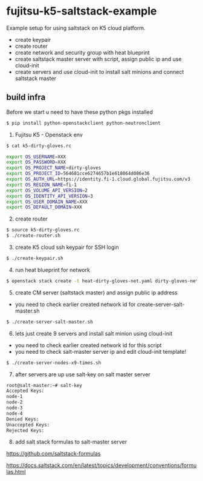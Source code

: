 # fujitsu-k5-saltstack-example

Example setup for using saltstack on K5 cloud platform.

- create keypair
- create router
- create network and security group with heat blueprint
- create saltstack master server with script, assign public ip and use cloud-init
- create servers and use cloud-init to install salt minions and connect saltstack master


## build infra

Before we start u need to have these python pkgs installed
```bash
$ pip install python-openstackclient python-neutronclient
```


1) Fujitsu K5 - Openstack env
```bash
$ cat k5-dirty-gloves.rc 

export OS_USERNAME=XXX
export OS_PASSWORD=XXX
export OS_PROJECT_NAME=dirty-gloves
export OS_PROJECT_ID=564681cce6274657b1e618064d086e36
export OS_AUTH_URL=https://identity.fi-1.cloud.global.fujitsu.com/v3
export OS_REGION_NAME=fi-1
export OS_VOLUME_API_VERSION=2
export OS_IDENTITY_API_VERSION=3
export OS_USER_DOMAIN_NAME=XXX
export OS_DEFAULT_DOMAIN=XXX
```

2) create router
```bash
$ source k5-dirty-gloves.rc
$ ./create-router.sh
```

3) create K5 cloud ssh keypair for SSH login
```bash
$ ./create-keypair.sh
```

4) run heat blueprint for network
```bash
$ openstack stack create -t heat-dirty-gloves-net.yaml dirty-gloves-net
```

5) create CM server (saltstack master) and assign public ip address
- you need to check earlier created network id for create-server-salt-master.sh

```bash
$ ./create-server-salt-master.sh
```

6) lets just create 9 servers and install salt minion using cloud-init
- you need to check earlier created network id for this script
- you need to check salt-master server ip and edit cloud-init template!
```bash
$ ./create-server-nodes-x9-times.sh
```

7) after servers are up use salt-key on salt master server
```bash
root@salt-master:~# salt-key
Accepted Keys:
node-1
node-2
node-3
node-4
Denied Keys:
Unaccepted Keys:
Rejected Keys:
```


8) add salt stack formulas to salt-master server

https://github.com/saltstack-formulas

https://docs.saltstack.com/en/latest/topics/development/conventions/formulas.html

